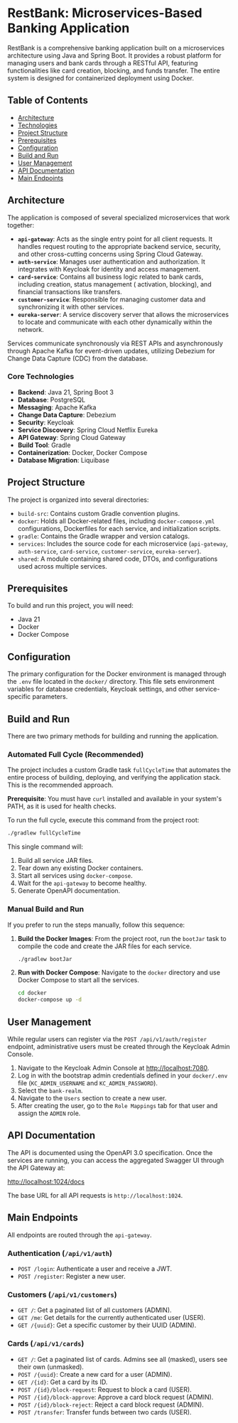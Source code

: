# RestBank: Microservices-Based Banking Application

RestBank is a comprehensive banking application built on a microservices architecture using Java and Spring Boot. It
provides a robust platform for managing users and bank cards through a RESTful API, featuring functionalities like card
creation, blocking, and funds transfer. The entire system is designed for containerized deployment using Docker.

## Table of Contents

- [Architecture](#architecture)
- [Technologies](#core-technologies)
- [Project Structure](#project-structure)
- [Prerequisites](#prerequisites)
- [Configuration](#configuration)
- [Build and Run](#build-and-run)
- [User Management](#user-management)
- [API Documentation](#api-documentation)
- [Main Endpoints](#main-endpoints)

## Architecture

The application is composed of several specialized microservices that work together:

- **`api-gateway`**: Acts as the single entry point for all client requests. It handles request routing to the
  appropriate backend service, security, and other cross-cutting concerns using Spring Cloud Gateway.
- **`auth-service`**: Manages user authentication and authorization. It integrates with Keycloak for identity and access
  management.
- **`card-service`**: Contains all business logic related to bank cards, including creation, status management (
  activation, blocking), and financial transactions like transfers.
- **`customer-service`**: Responsible for managing customer data and synchronizing it with other services.
- **`eureka-server`**: A service discovery server that allows the microservices to locate and communicate with each
  other dynamically within the network.

Services communicate synchronously via REST APIs and asynchronously through Apache Kafka for event-driven updates,
utilizing Debezium for Change Data Capture (CDC) from the database.

### Core Technologies

- **Backend**: Java 21, Spring Boot 3
- **Database**: PostgreSQL
- **Messaging**: Apache Kafka
- **Change Data Capture**: Debezium
- **Security**: Keycloak
- **Service Discovery**: Spring Cloud Netflix Eureka
- **API Gateway**: Spring Cloud Gateway
- **Build Tool**: Gradle
- **Containerization**: Docker, Docker Compose
- **Database Migration**: Liquibase

## Project Structure

The project is organized into several directories:

- `build-src`: Contains custom Gradle convention plugins.
- `docker`: Holds all Docker-related files, including `docker-compose.yml` configurations, Dockerfiles for each service,
  and initialization scripts.
- `gradle`: Contains the Gradle wrapper and version catalogs.
- `services`: Includes the source code for each microservice (`api-gateway`, `auth-service`, `card-service`,
  `customer-service`, `eureka-server`).
- `shared`: A module containing shared code, DTOs, and configurations used across multiple services.

## Prerequisites

To build and run this project, you will need:

- Java 21
- Docker
- Docker Compose

## Configuration

The primary configuration for the Docker environment is managed through the `.env` file located in the `docker/`
directory. This file sets environment variables for database credentials, Keycloak settings, and other service-specific
parameters.

## Build and Run

There are two primary methods for building and running the application.

### Automated Full Cycle (Recommended)

The project includes a custom Gradle task `fullCycleTime` that automates the entire process of building, deploying, and
verifying the application stack. This is the recommended approach.

**Prerequisite**: You must have `curl` installed and available in your system's PATH, as it is used for health checks.

To run the full cycle, execute this command from the project root:

```bash
./gradlew fullCycleTime
```

This single command will:

1. Build all service JAR files.
2. Tear down any existing Docker containers.
3. Start all services using `docker-compose`.
4. Wait for the `api-gateway` to become healthy.
5. Generate OpenAPI documentation.

### Manual Build and Run

If you prefer to run the steps manually, follow this sequence:

1. **Build the Docker Images**:
   From the project root, run the `bootJar` task to compile the code and create the JAR files for each service.
   ```bash
   ./gradlew bootJar
   ```

2. **Run with Docker Compose**:
   Navigate to the `docker` directory and use Docker Compose to start all the services.
   ```bash
   cd docker
   docker-compose up -d
   ```

## User Management

While regular users can register via the `POST /api/v1/auth/register` endpoint, administrative users must be created through
the Keycloak Admin Console.

1. Navigate to the Keycloak Admin Console at [http://localhost:7080](http://localhost:7080).
2. Log in with the bootstrap admin credentials defined in your `docker/.env` file (`KC_ADMIN_USERNAME` and
   `KC_ADMIN_PASSWORD`).
3. Select the `bank-realm`.
4. Navigate to the `Users` section to create a new user.
5. After creating the user, go to the `Role Mappings` tab for that user and assign the `ADMIN` role.

## API Documentation

The API is documented using the OpenAPI 3.0 specification. Once the services are running, you can access the aggregated
Swagger UI through the API Gateway at:

[http://localhost:1024/docs](http://localhost:1024/docs)

The base URL for all API requests is `http://localhost:1024`.

## Main Endpoints

All endpoints are routed through the `api-gateway`.

### Authentication (`/api/v1/auth`)

- `POST /login`: Authenticate a user and receive a JWT.
- `POST /register`: Register a new user.

### Customers (`/api/v1/customers`)

- `GET /`: Get a paginated list of all customers (ADMIN).
- `GET /me`: Get details for the currently authenticated user (USER).
- `GET /{uuid}`: Get a specific customer by their UUID (ADMIN).

### Cards (`/api/v1/cards`)

- `GET /`: Get a paginated list of cards. Admins see all (masked), users see their own (unmasked).
- `POST /{uuid}`: Create a new card for a user (ADMIN).
- `GET /{id}`: Get a card by its ID.
- `POST /{id}/block-request`: Request to block a card (USER).
- `POST /{id}/block-approve`: Approve a card block request (ADMIN).
- `POST /{id}/block-reject`: Reject a card block request (ADMIN).
- `POST /transfer`: Transfer funds between two cards (USER).
